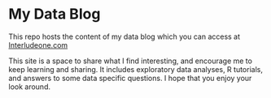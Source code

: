 # My Data Blog

This repo hosts the content of my data blog which you can access at [Interludeone.com](https://interludeone.com "Interlude One")


This site is a space to share what I find interesting, and encourage me to keep learning and sharing. It includes exploratory data analyses, R tutorials, and answers to some data specific questions. I hope that you enjoy your look around.
